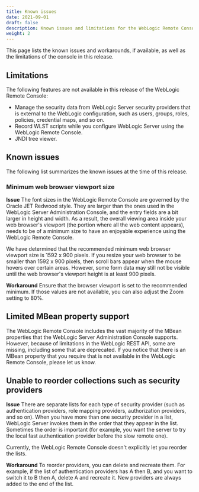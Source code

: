 ```yaml
---
title: Known issues
date: 2021-09-01
draft: false
description: Known issues and limitations for the WebLogic Remote Console
weight: 2
---
```


This page lists the known issues and workarounds, if available, as well as the limitations of the console in this release.

## Limitations
The following features are not available in this release of the WebLogic Remote Console:
* Manage the security data from WebLogic Server security providers that is external to the WebLogic configuration, such as users, groups, roles, policies, credential maps, and so on.
* Record WLST scripts while you configure WebLogic Server using the WebLogic Remote Console.
* JNDI tree viewer.

## Known issues
The following list summarizes the known issues at the time of this release.

### Minimum web browser viewport size
**Issue** The font sizes in the WebLogic Remote Console are governed by the Oracle JET Redwood style. They are larger than the ones used in the WebLogic Server Administration Console, and the entry fields are a bit larger in height and width. As a result, the overall viewing area inside your web browser's viewport (the portion where all the web content appears), needs to be of a minimum size to have an enjoyable experience using the WebLogic Remote Console.

We have determined that the recommended minimum web browser viewport size is 1592 x 900 pixels. If you resize your web browser to be smaller than 1592 x 900 pixels, then scroll bars appear when the mouse hovers over certain areas. However, some form data may still not be visible until the web browser's viewport height is at least 900 pixels.

**Workaround** Ensure that the browser viewport is set to the recommended minimum. If those values are not available, you can also adjust the Zoom setting to 80%.

## Limited MBean property support
The WebLogic Remote Console includes the vast majority of the MBean properties that the WebLogic Server Administration Console supports. However, because of limitations in the WebLogic REST API, some are missing, including some that are deprecated. If you notice that there is an MBean property that you require that is not available in the WebLogic Remote Console, please let us know.

## Unable to reorder collections such as security providers
**Issue** There are separate lists for each type of security provider (such as authentication providers, role mapping providers, authorization providers, and so on).
When you have more than one security provider in a list, WebLogic Server invokes them in the order that they appear in the list.  Sometimes the order is important (for example, you want the server to try the local fast authentication provider before the slow remote one).

Currently, the WebLogic Remote Console doesn't explicitly let you reorder the lists.

**Workaround** To reorder providers, you can delete and recreate them. For example, if the list of authentication providers has A then B, and you want to switch it to B then A, delete A and recreate it. New providers are always added to the end of the list.

